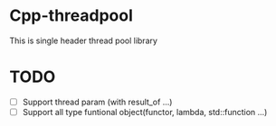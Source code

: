 # Cpp-threadpool

This is single header thread pool library

# TODO

- [ ] Support thread param (with result_of ...)
- [ ] Support all type funtional object(functor, lambda, std::function ...)
